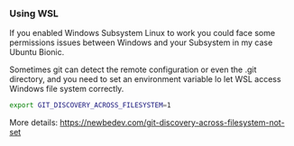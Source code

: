 ### Using WSL

If you enabled Windows Subsystem Linux to work you could face some permissions issues between Windows and your Subsystem in my case Ubuntu Bionic.

Sometimes git can detect the remote configuration or even the .git directory, and you need to set an environment variable lo let WSL access Windows file system correctly.

```bash
export GIT_DISCOVERY_ACROSS_FILESYSTEM=1
```
More details: 
https://newbedev.com/git-discovery-across-filesystem-not-set
